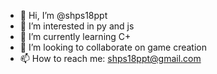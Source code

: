 - 👋 Hi, I’m @shps18ppt
- 👀 I’m interested in py and js
- 🌱 I’m currently learning C+
- 💞️ I’m looking to collaborate on game creation
- 📫 How to reach me: shps18ppt@gmail.com

